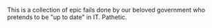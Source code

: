 This is a collection of epic fails done by our beloved government who pretends to be "up to date" in IT.
Pathetic.